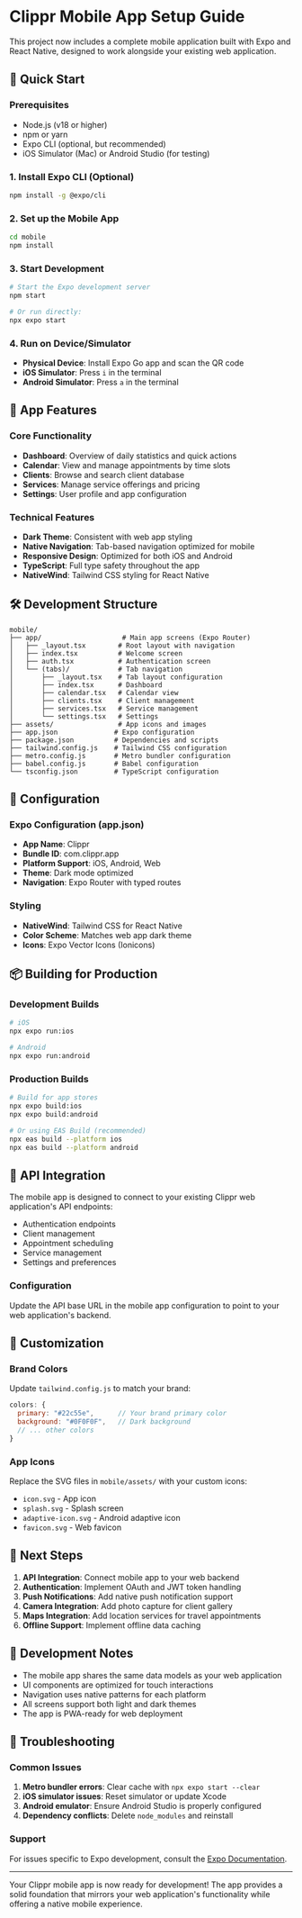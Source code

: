 # Clippr Mobile App Setup Guide

This project now includes a complete mobile application built with Expo and React Native, designed to work alongside your existing web application.

## 🚀 Quick Start

### Prerequisites
- Node.js (v18 or higher)
- npm or yarn
- Expo CLI (optional, but recommended)
- iOS Simulator (Mac) or Android Studio (for testing)

### 1. Install Expo CLI (Optional)
```bash
npm install -g @expo/cli
```

### 2. Set up the Mobile App
```bash
cd mobile
npm install
```

### 3. Start Development
```bash
# Start the Expo development server
npm start

# Or run directly:
npx expo start
```

### 4. Run on Device/Simulator
- **Physical Device**: Install Expo Go app and scan the QR code
- **iOS Simulator**: Press `i` in the terminal
- **Android Simulator**: Press `a` in the terminal

## 📱 App Features

### Core Functionality
- **Dashboard**: Overview of daily statistics and quick actions
- **Calendar**: View and manage appointments by time slots
- **Clients**: Browse and search client database
- **Services**: Manage service offerings and pricing
- **Settings**: User profile and app configuration

### Technical Features
- **Dark Theme**: Consistent with web app styling
- **Native Navigation**: Tab-based navigation optimized for mobile
- **Responsive Design**: Optimized for both iOS and Android
- **TypeScript**: Full type safety throughout the app
- **NativeWind**: Tailwind CSS styling for React Native

## 🛠 Development Structure

```
mobile/
├── app/                    # Main app screens (Expo Router)
│   ├── _layout.tsx        # Root layout with navigation
│   ├── index.tsx          # Welcome screen
│   ├── auth.tsx           # Authentication screen
│   └── (tabs)/            # Tab navigation
│       ├── _layout.tsx    # Tab layout configuration
│       ├── index.tsx      # Dashboard
│       ├── calendar.tsx   # Calendar view
│       ├── clients.tsx    # Client management
│       ├── services.tsx   # Service management
│       └── settings.tsx   # Settings
├── assets/                # App icons and images
├── app.json              # Expo configuration
├── package.json          # Dependencies and scripts
├── tailwind.config.js    # Tailwind CSS configuration
├── metro.config.js       # Metro bundler configuration
├── babel.config.js       # Babel configuration
└── tsconfig.json         # TypeScript configuration
```

## 🔧 Configuration

### Expo Configuration (app.json)
- **App Name**: Clippr
- **Bundle ID**: com.clippr.app
- **Platform Support**: iOS, Android, Web
- **Theme**: Dark mode optimized
- **Navigation**: Expo Router with typed routes

### Styling
- **NativeWind**: Tailwind CSS for React Native
- **Color Scheme**: Matches web app dark theme
- **Icons**: Expo Vector Icons (Ionicons)

## 📦 Building for Production

### Development Builds
```bash
# iOS
npx expo run:ios

# Android
npx expo run:android
```

### Production Builds
```bash
# Build for app stores
npx expo build:ios
npx expo build:android

# Or using EAS Build (recommended)
npx eas build --platform ios
npx eas build --platform android
```

## 🔄 API Integration

The mobile app is designed to connect to your existing Clippr web application's API endpoints:

- Authentication endpoints
- Client management
- Appointment scheduling
- Service management
- Settings and preferences

### Configuration
Update the API base URL in the mobile app configuration to point to your web application's backend.

## 🎨 Customization

### Brand Colors
Update `tailwind.config.js` to match your brand:

```javascript
colors: {
  primary: "#22c55e",      // Your brand primary color
  background: "#0F0F0F",   // Dark background
  // ... other colors
}
```

### App Icons
Replace the SVG files in `mobile/assets/` with your custom icons:
- `icon.svg` - App icon
- `splash.svg` - Splash screen
- `adaptive-icon.svg` - Android adaptive icon
- `favicon.svg` - Web favicon

## 🚀 Next Steps

1. **API Integration**: Connect mobile app to your web backend
2. **Authentication**: Implement OAuth and JWT token handling
3. **Push Notifications**: Add native push notification support
4. **Camera Integration**: Add photo capture for client gallery
5. **Maps Integration**: Add location services for travel appointments
6. **Offline Support**: Implement offline data caching

## 📝 Development Notes

- The mobile app shares the same data models as your web application
- UI components are optimized for touch interactions
- Navigation uses native patterns for each platform
- All screens support both light and dark themes
- The app is PWA-ready for web deployment

## 🐛 Troubleshooting

### Common Issues
1. **Metro bundler errors**: Clear cache with `npx expo start --clear`
2. **iOS simulator issues**: Reset simulator or update Xcode
3. **Android emulator**: Ensure Android Studio is properly configured
4. **Dependency conflicts**: Delete `node_modules` and reinstall

### Support
For issues specific to Expo development, consult the [Expo Documentation](https://docs.expo.dev/).

---

Your Clippr mobile app is now ready for development! The app provides a solid foundation that mirrors your web application's functionality while offering a native mobile experience.